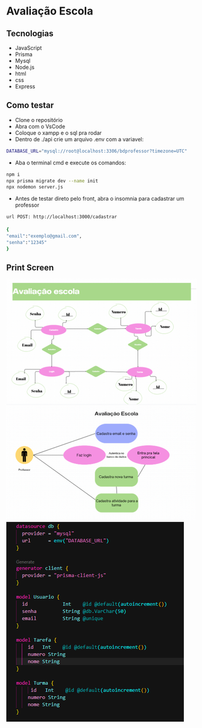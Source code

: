 # Avaliação Escola

## Tecnologias
- JavaScript
- Prisma
- Mysql
- Node.js
- html
- css
- Express

## Como testar
- Clone o repositório
- Abra com o VsCode
- Coloque o xampp e o sql pra rodar
- Dentro de ./api crie um arquivo .env com a variavel:
```bash 
DATABASE_URL="mysql://root@localhost:3306/bdprofessor?timezone=UTC"
```
- Aba o terminal cmd e execute os comandos:
```bash
npm i 
npx prisma migrate dev --name init
npx nodemon server.js
```
- Antes de testar direto pelo front, abra o insomnia para cadastrar um professor
```bash
url POST: http://localhost:3000/cadastrar

{
"email":"exemplo@gmail.com",
"senha":"12345"
}
```

## Print Screen
![der](./docs/der.png)
![uml](./docs/uml.png)
![bd](./docs/bd.png)
